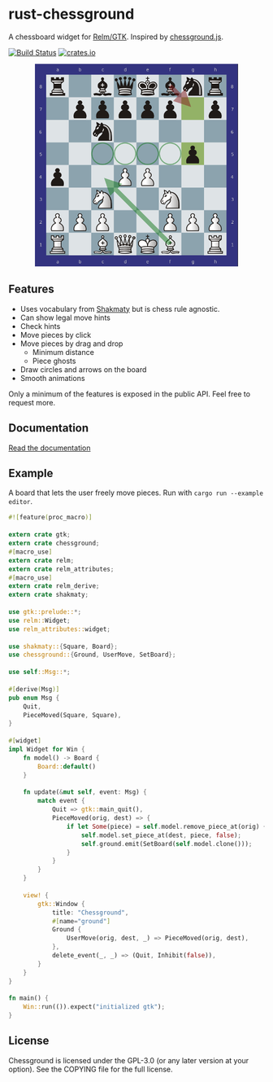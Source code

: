 rust-chessground
================

A chessboard widget for [Relm/GTK](https://github.com/antoyo/relm).
Inspired by [chessground.js](https://github.com/ornicar/chessground).

[![Build Status](https://travis-ci.org/niklasf/rust-chessground.svg?branch=master)](https://travis-ci.org/niklasf/rust-chessground)
[![crates.io](https://img.shields.io/crates/v/chessground.svg)](https://crates.io/crates/chessground)

<p align="center">
<img src="/screenshot.png" alt="">
</p>

Features
--------

* Uses vocabulary from [Shakmaty](https://github.com/niklasf/shakmaty) but is
  chess rule agnostic.
* Can show legal move hints
* Check hints
* Move pieces by click
* Move pieces by drag and drop
  - Minimum distance
  - Piece ghosts
* Draw circles and arrows on the board
* Smooth animations

Only a minimum of the features is exposed in the public API. Feel free to
request more.

Documentation
-------------

[Read the documentation](https://docs.rs/chessground)

Example
-------

A board that lets the user freely move pieces. Run with `cargo run --example editor`.

```rust
#![feature(proc_macro)]

extern crate gtk;
extern crate chessground;
#[macro_use]
extern crate relm;
extern crate relm_attributes;
#[macro_use]
extern crate relm_derive;
extern crate shakmaty;

use gtk::prelude::*;
use relm::Widget;
use relm_attributes::widget;

use shakmaty::{Square, Board};
use chessground::{Ground, UserMove, SetBoard};

use self::Msg::*;

#[derive(Msg)]
pub enum Msg {
    Quit,
    PieceMoved(Square, Square),
}

#[widget]
impl Widget for Win {
    fn model() -> Board {
        Board::default()
    }

    fn update(&mut self, event: Msg) {
        match event {
            Quit => gtk::main_quit(),
            PieceMoved(orig, dest) => {
                if let Some(piece) = self.model.remove_piece_at(orig) {
                    self.model.set_piece_at(dest, piece, false);
                    self.ground.emit(SetBoard(self.model.clone()));
                }
            }
        }
    }

    view! {
        gtk::Window {
            title: "Chessground",
            #[name="ground"]
            Ground {
                UserMove(orig, dest, _) => PieceMoved(orig, dest),
            },
            delete_event(_, _) => (Quit, Inhibit(false)),
        }
    }
}

fn main() {
    Win::run(()).expect("initialized gtk");
}
```

License
-------

Chessground is licensed under the GPL-3.0 (or any later version at your
option). See the COPYING file for the full license.
